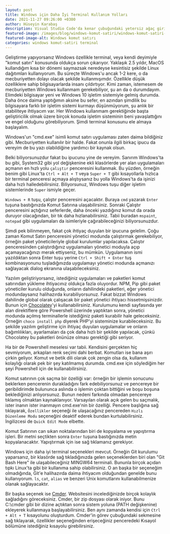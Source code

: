 ```yaml
---
layout: post
title: Windows için Daha İyi Terminal Kullanım Yolları
date: 2021-11-27 09:26:00 +0300
author: Hüseyin Karabaş
description: Visual Studio Code'da kenar çubuğundaki yetersiz ağaç girintilemesini arttırmak 
featured-image: /images/blog/windows-komut-satiri/windows-komut-satiri-cover.png
featured-image-alt: Windows komut satırı
categories: windows komut-satiri terminal
---
```


Geliştirme yapıyorsanız Windows özellikle terminal, veya kendi deyimiyle "komut satırı" konusunda oldukça sorun çıkarıyor. Yaklaşık 2.5 yıldır, MacOS kullandığım kısa bir dönemi saymazsak neredeyse kesintisiz şekilde Linux dağıtımları kullanıyorum. Bu süreçte Windows'u ancak 1-2 kere, o da mecburiyetten dolayı olacak şekilde kullanmışımdır. Özellikle düşük özelliklere sahip bilgisayarlarda insanı çıldırtıyor. Kimi zaman, istemesem de mecburiyetten Windows kullanmam gerekebiliyor, şu an da o durumdayım. Elimdeki bilgisayar yeni ve Windows 10 işletim sistemiyle gelmiş durumda. Daha önce daima yaptığımın aksine bu sefer, en azından şimdilik bu bilgisayara farklı bir işletim sistemi kurmayı düşünmüyorum, şu anlık bir stabiliteye ihtiyacım var. Her Windows kullanmam gerektiğinde başta geliştiricilik olmak üzere birçok konuda işletim sisteminin beni yavaşlattığını ve engel olduğunu görebiliyorum. Şimdi terminal konusunu ele almaya başlayalım.

Windows'un "cmd.exe" isimli komut satırı uygulaması zaten daima bildiğiniz gibi. Mecburiyetten kullanılır bir halde. Fakat onunla ilgili birkaç ipucu da vereyim de bu yazı olabildiğine yardımcı bir kaynak olsun.

Belki biliyorsunuzdur fakat bu ipucunu yine de vereyim. Sanırım Windows'ta bu gibi, System32 gibi yol değişkenine ekli klasörlerde yer alan uygulamaları açmanın en hızlı yolu ``çalıştır`` penceresini kullanmak. Bu yüzden, örneğin benim gibi Linux'ta ``Ctrl + Alt + T`` veya ``Super + T`` gibi kısayollarla hızlıca bir terminal penceresi açmaya alıştıysanız bu yolla Windows'ta da işinizi daha hızlı halledebilirsiniz. Biliyorsunuz, Windows tuşu diğer işletim sistemlerinde ``Super`` ismiyle geçer.

``Windows + R`` tuşu, çalıştır penceresini açacaktır. Buraya ``cmd`` yazarak ``Enter`` tuşuna bastığınızda Komut Satırına ulaşabilirsiniz. Sonraki Çalıştır penceresini açtığınız seferlerde, daha önceki yazdığınız komut da orada duruyor olacağından, bir tık daha hızlanabilirsiniz. Tabii buradan ``mspaint``, ``notepad`` gibi uygulamaları da isimleriyle çağırabileceğinizi biliyorsunuzdur.

Şimdi pek bilinmeyen, fakat çok ihtiyaç duyulan bir ipucuna gelelim. Çoğu zaman Komut Satırı penceresini yönetici modunda çalıştırmak gerekebiliyor, örneğin paket yöneticileriyle global kurulumlar yapılacaksa. Çalıştır penceresinden çalıştırdığınız uygulamaları yönetici moduyla açıp açamayacağınızı merak ettiyseniz, bu mümkün. Uygulamanın ismi yazıldıktan sonra Enter tuşu yerine ``Ctrl + Shift + Enter`` tuş kombinasyonunu tuşladığınızda uygulamayı yönetici modunda açmanızı sağlayacak dialog ekranına ulaşabileceksiniz.

Yazılım geliştiriyorsanız, istediğiniz uygulamaları ve paketleri komut satırından yükleme ihtiyacınız oldukça fazla oluyordur. NPM, Pip gibi paket yöneticiler kurulu olduğunda, onların dahilindeki paketleri, eğer yönetici modundaysanız halihazırda kurabiliyorsunuz. Fakat bizzat Windows dahilinde global olarak çalışacak bir paket yönetici ihtiyacı hissetmişsinizdir. Bunun için [Chocolatey](https://chocolatey.org/install)'yi kullanabilirsiniz. Kurulumunu kendi sayfasında yer alan direktiflere göre Powershell üzerinde yaptıktan sonra, yönetici modunda açılmış terminallerle istediğiniz paketi kurabilir hale geleceksiniz. Örneğin ``choco install php`` diyerek PHP'yi sisteminize kurabileceksiniz. Bu şekilde yazılım geliştirme için ihtiyaç duyulan uygulamalar ve onların bağımlılıkları, ayarlamaları da çok daha hızlı bir şekilde yapılacak, çünkü Chocolatey bu paketleri önünüze olması gerektiği gibi seriyor.

Ha bir de Powershell meselesi var tabii. Kendisini gerçekten hiç sevmiyorum, arkaplan renk seçimi dahi berbat. Komutları ise bana aşırı çirkin geliyor. Komut ve betik dili olarak çok zengin olsa da, kullanım kolaylığı olarak pek bir şey katılmamış durumda. cmd.exe için söylediğim her şeyi Powershell için de kullanabilirsiniz.

Komut satırının çok saçma bir özelliği var: örneğin bir işlemin sonucunu beklerken pencerenin durakladığını fark edebiliyorsunuz ve pencereye bir geribildirimde bulununca aslında o işlemin çoktan bittiğini ve boşu boşuna beklediğinizi anlıyorsunuz. Bunun nedeni farkında olmadan pencereye tıklamış olmaktan kaynaklanıyor. Varsayılan olarak açık gelen bu saçmalık, ister inanın ister inanmayın cmd.exe'nin bir özelliği. Pencere başlığına sağ tıklayarak, ``Özellikler`` seçeneği ile ulaşacağınız pencereden ``Hızlı Düzenleme Modu`` seçeneğini deaktif ederek bundan kurtulabilirsiniz. İngilizcesi de ``Quick Edit Mode`` elbette.

Komut Satırının can sıkan noktalarından biri de kopyalama ve yapıştırma işleri. Bir metni seçtikten sonra ``Enter`` tuşuna bastığınızda metin kopyalanacaktır. Yapıştırmak için ise sağ tıklamanız gerekiyor.

Windows için daha iyi terminal seçenekleri mevcut. Örneğin Git kurulumu yaparsanız, bir klasörde sağ tıkladığınızda gelen seçeneklerden biri olan "Git Bash Here" ile ulaşabileceğiniz MINGW64 terminali. Bununla birçok açıdan tıpkı Linux'ta gibi bir kullanıma sahip olabilirsiniz. O an başka bir seçeneğim olmadığında, Git'e halihazırda daima ihtiyacım olduğundan genelde bunu kullanıyorum. ``ls``, ``cat``, ``alias`` ve benzeri Unix komutlarını kullanabilmenize olanak sağlayacaktır.

Bir başka seçenek ise [Cmder](https://cmder.net/). Websitesini incelediğinizde birçok kolaylık sağladığını göreceksiniz. Cmder, bir zip dosyası olarak iniyor. Bunu C:\\cmder gibi bir dizine açtıktan sonra sistem yoluna (PATH değişkenine) ekleyerek kullanmaya başlayabilirsiniz. Ben aynı zamanda kendisi için ``Ctrl + Alt + T`` kısayolunu oluşturdum. Cmder'in görev çubuğundaki sekmesine sağ tıklayarak, özellikler seçeneğinden erişeceğiniz penceredeki Kısayol bölümüne istediğiniz kısayolu girebilirsiniz.